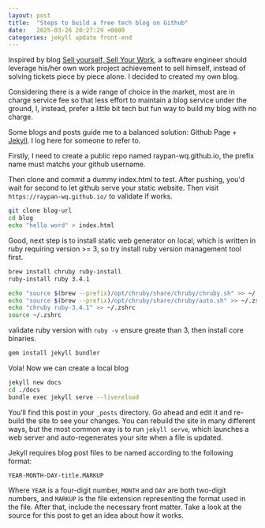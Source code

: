 ```yaml
---
layout: post
title:  "Steps to build a free tech blog on Github"
date:   2025-03-26 20:27:29 +0800
categories: jekyll update front-end
---
```


Inspired by blog [Sell yourself, Sell Your Work][sell-urs-sell-ur-work], a software engineer should leverage his/her own work project achievement to sell himself, instead of solving tickets piece by piece alone. I decided to created my own blog.

Considering there is a wide range of choice in the market, most are in charge service fee so that less effort to maintain a blog service under the ground, I, instead, prefer a little bit tech but fun way to build my blog with no charge.

<!-- describe my initiatie and goal of blog -->

Some blogs and posts guide me to a balanced solution: Github Page + [Jekyll][jekyllrb]. I log here for someone to refer to.

Firstly, I need to create a public repo named raypan-wq.github.io, the prefix name must matchs your github username.

Then clone and commit a dummy index.html to test. After pushing, you'd wait for second to let github serve your static website. Then visit `https://raypan-wq.github.io/` to validate if works.

```sh
git clone blog-url
cd blog
echo "hello word" > index.html
```

Good, next step is to install static web generator on local, which is written in ruby requiring version >= 3, so try install ruby version management tool first.

```sh
brew install chruby ruby-install
ruby-install ruby 3.4.1
```

```sh
echo "source $(brew --prefix)/opt/chruby/share/chruby/chruby.sh" >> ~/.zshrc
echo "source $(brew --prefix)/opt/chruby/share/chruby/auto.sh" >> ~/.zshrc
echo "chruby ruby-3.4.1" >> ~/.zshrc 
source ~/.zshrc
```
validate ruby version with `ruby -v` ensure greate than 3, then install core binaries.

```sh
gem install jekyll bundler
```

Vola! Now we can create a local blog

```sh
jekyll new docs
cd ./docs
bundle exec jekyll serve --livereload
```

You’ll find this post in your `_posts` directory. Go ahead and edit it and re-build the site to see your changes. You can rebuild the site in many different ways, but the most common way is to run `jekyll serve`, which launches a web server and auto-regenerates your site when a file is updated.

Jekyll requires blog post files to be named according to the following format:

`YEAR-MONTH-DAY-title.MARKUP`

Where `YEAR` is a four-digit number, `MONTH` and `DAY` are both two-digit numbers, and `MARKUP` is the file extension representing the format used in the file. After that, include the necessary front matter. Take a look at the source for this post to get an idea about how it works.

[sell-urs-sell-ur-work]: https://www.solipsys.co.uk/new/SellYourselfSellYourWork.html?yc25hn
[jekyllrb]: https://jekyllrb.com/docs/